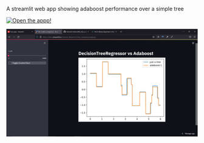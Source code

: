 A streamlit web app showing adaboost performance over a simple tree

[![Open the appp!](https://static.streamlit.io/badges/streamlit_badge_black_white.svg)](https://share.streamlit.io/clement-lelievre/ml_tree_comparison/app.py)

![](https://github.com/Clement-Lelievre/ML_tree_comparison/blob/master/readme_pic.png)
